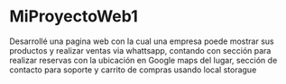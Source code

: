 # MiProyectoWeb1
Desarrollé una pagina web con la cual una empresa poede mostrar sus productos y realizar ventas via whattsapp, contando con sección para realizar reservas con la ubicación en Google maps del lugar,  sección de contacto para soporte y carrito de compras usando local storague
